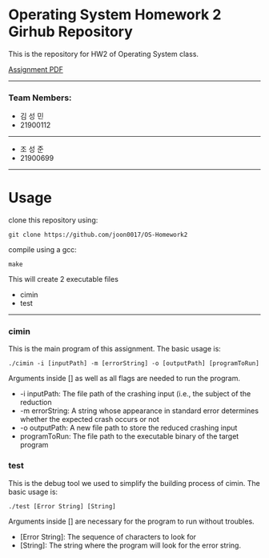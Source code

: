 # Operating System Homework 2 Girhub Repository

This is the repository for HW2 of Operating System class.

[Assignment PDF](https://github.com/hongshin/OperatingSystem/blob/master/assignments/homework2.pdf)

---

### Team Nembers:
- 김 성 민
- 21900112
---
- 조 성 준
- 21900699

---
# Usage

clone this repository using:
```
git clone https://github.com/joon0017/OS-Homework2
```

compile using a gcc:
```
make
```
This will create 2 executable files
- cimin
- test

---

### cimin
This is the main program of this assignment. The basic usage is:

```
./cimin -i [inputPath] -m [errorString] -o [outputPath] [programToRun]
```
Arguments inside [] as well as all flags are needed to run the program.

- -i inputPath: The file path of the crashing input (i.e., the subject of the reduction
- -m errorString: A string whose appearance in standard error determines whether the expected crash occurs or not
- -o outputPath: A new file path to store the reduced crashing input
- programToRun: The file path to the executable binary of the target program

### test
This is the debug tool we used to simplify the building process of cimin. The basic usage is:

```
./test [Error String] [String]
```
Arguments inside [] are necessary for the program to run without troubles.

- [Error String]: The sequence of characters to look for
- [String]: The string where the program will look for the error string.
